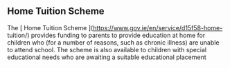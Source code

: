 ##  Home Tuition Scheme

The [ Home Tuition Scheme ](https://www.gov.ie/en/service/d15f58-home-
tuition/) provides funding to parents to provide education at home for
children who (for a number of reasons, such as chronic illness) are unable to
attend school. The scheme is also available to children with special
educational needs who are awaiting a suitable educational placement
